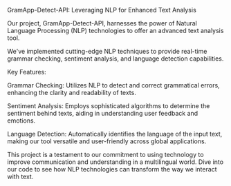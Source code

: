 GramApp-Detect-API: Leveraging NLP for Enhanced Text Analysis

Our project, GramApp-Detect-API, harnesses the power of Natural Language Processing (NLP) technologies to offer an advanced text analysis tool.

We've implemented cutting-edge NLP techniques to provide real-time grammar checking, sentiment analysis, and language detection capabilities.

Key Features:

Grammar Checking: Utilizes NLP to detect and correct grammatical errors, enhancing the clarity and readability of texts.

Sentiment Analysis: Employs sophisticated algorithms to determine the sentiment behind texts, aiding in understanding user feedback and emotions.

Language Detection: Automatically identifies the language of the input text, making our tool versatile and user-friendly across global applications.

This project is a testament to our commitment to using technology to improve communication and understanding in a multilingual world. Dive into our code to see how NLP technologies can transform the way we interact with text.

